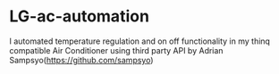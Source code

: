 # LG-ac-automation
I automated temperature regulation and on off functionality in my thinq compatible Air Conditioner using third party API by Adrian Sampsyo(https://github.com/sampsyo)
